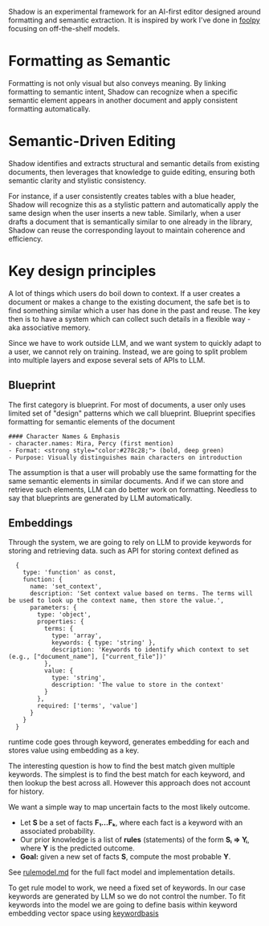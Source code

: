 Shadow is an experimental framework for an AI-first editor designed around formatting and semantic extraction. It is inspired by work I've done in [foolpy](https://github.com/alexezh/foolpy) focusing on off-the-shelf models. 

# Formatting as Semantic

Formatting is not only visual but also conveys meaning. By linking formatting to semantic intent, Shadow can recognize when a specific semantic element appears in another document and apply consistent formatting automatically.

# Semantic-Driven Editing

Shadow identifies and extracts structural and semantic details from existing documents, then leverages that knowledge to guide editing, ensuring both semantic clarity and stylistic consistency. 

For instance, if a user consistently creates tables with a blue header, Shadow will recognize this as a stylistic pattern and automatically apply the same design when the user inserts a new table. Similarly, when a user drafts a document that is semantically similar to one already in the library, Shadow can reuse the corresponding layout to maintain coherence and efficiency.

# Key design principles
A lot of things which users do boil down to context. If a user creates a document or makes a change to the existing document, the safe bet is to find something similar which a user has done in the past and reuse. The key then is to have a system which can collect such details in a flexible way - aka associative memory. 

Since we have to work outside LLM, and we want system to quickly adapt to a user, we cannot rely on training. Instead, we are going to split problem into multiple layers and expose several sets of APIs to LLM. 

## Blueprint
The first category is blueprint. For most of documents, a user only uses limited set of "design" patterns which we call blueprint. Blueprint specifies formatting for semantic elements of the document

```text
#### Character Names & Emphasis
- character.names: Mira, Percy (first mention)
- Format: <strong style="color:#278c28;"> (bold, deep green)
- Purpose: Visually distinguishes main characters on introduction
```    

The assumption is that a user will probably use the same formatting for the same semantic elements in similar documents. And if we can store and retrieve such elements, LLM can do better work on formatting. Needless to say that blueprints are generated by LLM automatically. 

## Embeddings
Through the system, we are going to rely on LLM to provide keywords for storing and retrieving data. such as API for storing context defined as

```text
  {
    type: 'function' as const,
    function: {
      name: 'set_context',
      description: 'Set context value based on terms. The terms will be used to look up the context name, then store the value.',
      parameters: {
        type: 'object',
        properties: {
          terms: {
            type: 'array',
            keywords: { type: 'string' },
            description: 'Keywords to identify which context to set (e.g., ["document_name"], ["current_file"])'
          },
          value: {
            type: 'string',
            description: 'The value to store in the context'
          }
        },
        required: ['terms', 'value']
      }
    }
  }
```
runtime code goes through keyword, generates embedding for each and stores value using embedding as a key. 

The interesting question is how to find the best match given multiple keywords. The simplest is to find the best match for each keyword, and then lookup the best across all. However this approach does not account for history.

We want a simple way to map uncertain facts to the most likely outcome.

* Let **S** be a set of facts **F₁…Fₖ**, where each fact is a keyword with an associated probability.
* Our prior knowledge is a list of **rules** (statements) of the form **Sᵢ ⇒ Yᵢ**, where **Y** is the predicted outcome.
* **Goal:** given a new set of facts **S**, compute the most probable **Y**.

See [rulemodel.md](rulemodel.md) for the full fact model and implementation details.

To get rule model to work, we need a fixed set of keywords. In our case keywords are generated by LLM so we do not control the number. To fit keywords into the model we are going to define basis within keyword embedding vector space using [keywordbasis](keywordbasis.md)